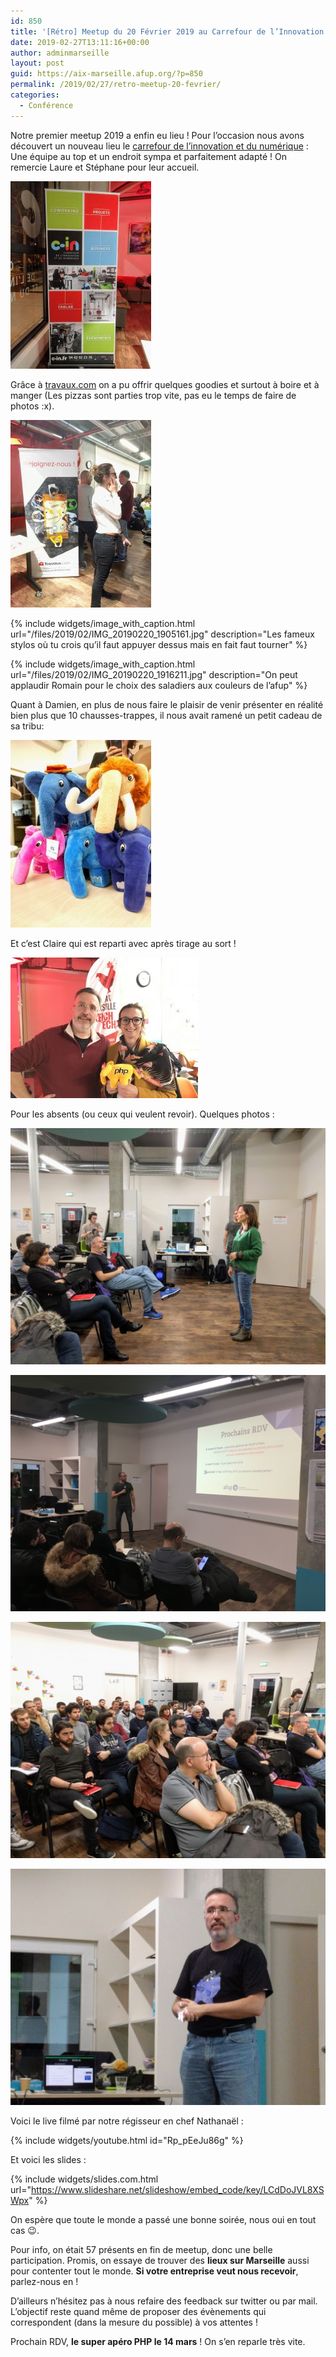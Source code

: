 ```yaml
---
id: 850
title: '[Rétro] Meetup du 20 Février 2019 au Carrefour de l’Innovation'
date: 2019-02-27T13:11:16+00:00
author: adminmarseille
layout: post
guid: https://aix-marseille.afup.org/?p=850
permalink: /2019/02/27/retro-meetup-20-fevrier/
categories:
  - Conférence
---
```

Notre premier meetup 2019 a enfin eu lieu ! Pour l&rsquo;occasion nous avons découvert un nouveau lieu le [carrefour de l’innovation et du numérique](https://c-in.fr/) : Une équipe au top et un endroit sympa et parfaitement adapté ! On remercie Laure et Stéphane pour leur accueil.

![](/files/2019/02/IMG_20190220_1938131-225x300.jpg)

Grâce à [travaux.com](https://www.travaux.com/) on a pu offrir quelques goodies et surtout à boire et à manger (Les pizzas sont parties trop vite, pas eu le temps de faire de photos :x).

![](/files/2019/02/IMG_20190220_191614-225x300.jpg)
 

{% include widgets/image_with_caption.html
   url="/files/2019/02/IMG_20190220_1905161.jpg"
   description="Les fameux stylos où tu crois qu&rsquo;il faut appuyer dessus mais en fait faut tourner"
%}

{% include widgets/image_with_caption.html
   url="/files/2019/02/IMG_20190220_1916211.jpg"
   description="On peut applaudir Romain pour le choix des saladiers aux couleurs de l&rsquo;afup"
%}

Quant à Damien, en plus de nous faire le plaisir de venir présenter en réalité bien plus que 10 chausses-trappes, il nous avait ramené un petit cadeau de sa tribu:

![](/files/2019/02/IMG_20190220_2121101-225x300.jpg)

Et c&rsquo;est Claire qui est reparti avec après tirage au sort !

![](/files/2019/02/highres_478868343-300x225.jpeg)
  
Pour les absents (ou ceux qui veulent revoir). Quelques photos :

![](/files/2019/02/IMG_20190220_1937131.jpg)

![](/files/2019/02/highres_478868345.jpeg)

![](/files/2019/02/IMG_20190220_1937321.jpg)

![](/files/2019/02/IMG_20190220_195022.jpg)

Voici le live filmé par notre régisseur en chef Nathanaël :

{% include widgets/youtube.html
   id="Rp_pEeJu86g"
%}

Et voici les slides :

{% include widgets/slides.com.html
   url="https://www.slideshare.net/slideshow/embed_code/key/LCdDoJVL8XSWpx"
%}

On espère que toute le monde a passé une bonne soirée, nous oui en tout cas 😉.

Pour info, on était 57 présents en fin de meetup, donc une belle participation. Promis, on essaye de trouver des **lieux sur Marseille** aussi pour contenter tout le monde. **Si votre entreprise veut nous recevoir**, parlez-nous en !

D&rsquo;ailleurs n&rsquo;hésitez pas à nous refaire des feedback sur twitter ou par mail. L&rsquo;objectif reste quand même de proposer des évènements qui correspondent (dans la mesure du possible) à vos attentes !

Prochain RDV, **le super apéro PHP le 14 mars** ! On s&rsquo;en reparle très vite.
